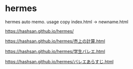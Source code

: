 # hermes
hermes auto memo. usage copy index.html -> newname.html

https://hashsan.github.io/hermes/

https://hashsan.github.io/hermes/売上の計算.html

https://hashsan.github.io/hermes/学生バレエ.html

https://hashsan.github.io/hermes/バレエあらすじ.html
